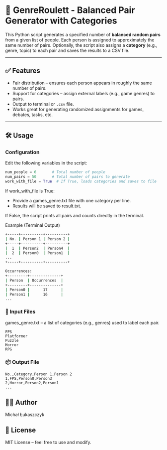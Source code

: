 # 🎲 GenreRoulett - Balanced Pair Generator with Categories

This Python script generates a specified number of **balanced random pairs** from a given list of people. Each person is assigned to approximately the same number of pairs. Optionally, the script also assigns a **category** (e.g., genre, topic) to each pair and saves the results to a CSV file.

---

## ✅ Features

- Fair distribution – ensures each person appears in roughly the same number of pairs.
- Support for categories – assign external labels (e.g., game genres) to pairs.
- Output to terminal or `.csv` file.
- Works great for generating randomized assignments for games, debates, tasks, etc.

---

## 🛠 Usage

### Configuration

Edit the following variables in the script:

```python
num_people = 6       # Total number of people
num_pairs = 50       # Total number of pairs to generate
work_with_file = True  # If True, loads categories and saves to file
```

If work_with_file is True:

- Provide a games_genre.txt file with one category per line.
- Results will be saved to result.txt.

If False, the script prints all pairs and counts directly in the terminal.

Example (Terminal Output)
```bash
+-----+----------+----------+
| No. | Person 1 | Person 2 |
+-----+----------+----------+
|  1  | Person2  | Person4  |
|  2  | Person0  | Person1  |
...
+-----+----------+----------+

Occurrences:
+---------+--------------+
| Person  | Occurrences  |
+---------+--------------+
| Person0 |      17      |
| Person1 |      16      |
...
```

### 📂 Input Files
games_genre.txt – a list of categories (e.g., genres) used to label each pair.
```
FPS
Platformer
Puzzle
Horror
RPG
```

### 📦 Output File
```
No.,Category,Person 1,Person 2
1,FPS,Person0,Person3
2,Horror,Person2,Person1
...
```

## 👨‍💻 Author
Michał Łukaszczyk

## 📜 License
MIT License – feel free to use and modify.




